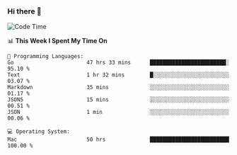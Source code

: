 ### Hi there 👋

<!--
**CrazyCollin/crazycollin** is a ✨ _special_ ✨ repository because its `README.md` (this file) appears on your GitHub profile.

Here are some ideas to get you started:

- 🔭 I’m currently working on ...
- 🌱 I’m currently learning ...
- 👯 I’m looking to collaborate on ...
- 🤔 I’m looking for help with ...
- 💬 Ask me about ...
- 📫 How to reach me: ...
- 😄 Pronouns: ...
- ⚡ Fun fact: ...
-->

<!--START_SECTION:waka-->
![Code Time](http://img.shields.io/badge/Code%20Time-5%2C065%20hrs%2044%20mins-blue)

📊 **This Week I Spent My Time On** 

```text
💬 Programming Languages: 
Go                       47 hrs 33 mins      ████████████████████████░   95.10 % 
Text                     1 hr 32 mins        █░░░░░░░░░░░░░░░░░░░░░░░░   03.07 % 
Markdown                 35 mins             ░░░░░░░░░░░░░░░░░░░░░░░░░   01.17 % 
JSON5                    15 mins             ░░░░░░░░░░░░░░░░░░░░░░░░░   00.51 % 
JSON                     1 min               ░░░░░░░░░░░░░░░░░░░░░░░░░   00.06 % 

💻 Operating System: 
Mac                      50 hrs              █████████████████████████   100.00 % 
```


<!--END_SECTION:waka-->
